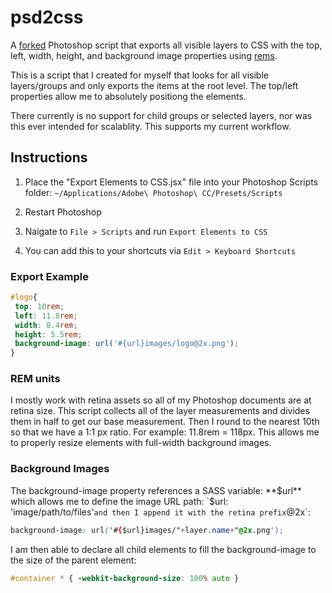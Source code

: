 psd2css
=======

A [forked](http://www.ps-scripts.com/bb/viewtopic.php?p=9745&sid=03d540b9a8788dee9a1f51d6539e0ee0#p9745) Photoshop script that exports all visible layers to CSS with the top, left, width, height, and background image properties using [rems](http://snook.ca/archives/html_and_css/font-size-with-rem).

This is a script that I created for myself that looks for all visible layers/groups and only exports the items at the root level. The top/left properties allow me to absolutely positiong the elements.

There currently is no support for child groups or selected layers, nor was this ever intended for scalablity. This supports my current workflow.

## Instructions

1. Place the "Export Elements to CSS.jsx" file into your Photoshop Scripts folder: `~/Applications/Adobe\ Photoshop\ CC/Presets/Scripts`

2. Restart Photoshop

3. Naigate to `File > Scripts` and run `Export Elements to CSS`

4. You can add this to your shortcuts via `Edit > Keyboard Shortcuts`



### Export Example

```css
#logo{
 top: 10rem;
 left: 11.8rem;
 width: 8.4rem;
 height: 5.5rem;
 background-image: url('#{url}images/logo@2x.png');
}
```

### REM units

I mostly work with retina assets so all of my Photoshop documents are at retina size. This script collects all of the layer measurements and divides them in half to get our base measurement. Then I round to the nearest 10th so that we have a 1:1 px ratio. For example: 11.8rem = 118px. This allows me to properly resize elements with full-width background images.

### Background Images

The background-image property references a SASS variable: **$url** which allows me to define the image URL path: `$url: 'image/path/to/files'` and then I append it with the retina prefix `@2x`:

```css
background-image: url('#{$url}images/"+layer.name+"@2x.png');
```

I am then able to declare all child elements to fill the background-image to the size of the parent element:

```css
#container * { -webkit-background-size: 100% auto }
```